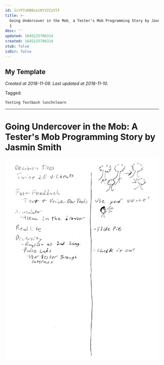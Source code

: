 ```yaml
---
id: 1ctFYuKB8zei6tV2IzVlF
title: >-
  Going Undercover in the Mob_ a Tester's Mob Programming Story by Jasmin Smith
  1
desc: ''
updated: 1645225706314
created: 1645225706314
stub: false
isDir: false
---
```

My Template
---

_Created at 2018-11-09._
_Last updated at 2018-11-10._



Tagged: 
```
Testing Testbash lunchnlearn
```


---

# Going Undercover in the Mob: A Tester's Mob Programming Story by Jasmin Smith


![RB 2018-11-0910.jpg](assets/RB-2018-11-0910.jpg)


